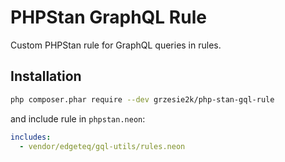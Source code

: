 # PHPStan GraphQL Rule
Custom PHPStan rule for GraphQL queries in rules.

## Installation
```sh
php composer.phar require --dev grzesie2k/php-stan-gql-rule
```
and include rule in `phpstan.neon`:
```yaml
includes:
  - vendor/edgeteq/gql-utils/rules.neon
```
